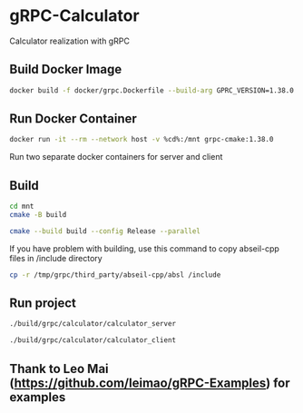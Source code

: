 # gRPC-Calculator
 Calculator realization with gRPC

## Build Docker Image
```bash
docker build -f docker/grpc.Dockerfile --build-arg GPRC_VERSION=1.38.0 --build-arg NUM_JOBS=8 --tag grpc-cmake:1.38.0 .
```
## Run Docker Container
```bash
docker run -it --rm --network host -v %cd%:/mnt grpc-cmake:1.38.0
```
Run two separate docker containers for server and client

## Build

```bash
cd mnt
cmake -B build
```
```bash
cmake --build build --config Release --parallel
```
If you have problem with building, use this command to copy abseil-cpp files in /include directory
```bash
cp -r /tmp/grpc/third_party/abseil-cpp/absl /include
```
## Run project
```bash
./build/grpc/calculator/calculator_server
```

```bash
./build/grpc/calculator/calculator_client
```

## Thank to Leo Mai (https://github.com/leimao/gRPC-Examples) for examples
